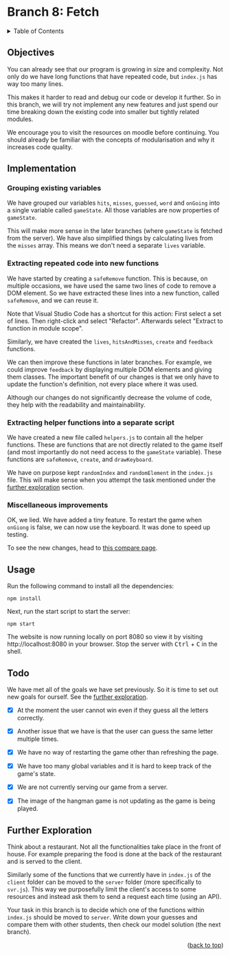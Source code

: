 <div id="top"></div>

<!-- BRANCH TITLE -->

# Branch 8: Fetch

<!-- TABLE OF CONTENTS -->
<details>
  <summary>Table of Contents</summary>
  <ol>
    <li><a href="#objectives">Objectives</a></li>
    <li><a href="#implementation">Implementation</a>
    <li><a href="#usage">Usage</a></li>
    <li><a href="#todo">Todo</a></li>
    <li><a href="#further-exploration">Further Exploration</a></li>
  </ol>
</details>

## Objectives

You can already see that our program is growing in size and complexity.
Not only do we have long functions that have repeated code, but `index.js` has way too many lines.

This makes it harder to read and debug our code or develop it further.
So in this branch, we will try not implement any new features and just spend our time breaking down the existing code into smaller but tightly related modules.

We encourage you to visit the resources on moodle before continuing.
You should already be familiar with the concepts of modularisation and why it increases code quality.

## Implementation

### Grouping existing variables

We have grouped our variables `hits`, `misses`, `guessed`, `word` and `onGoing` into a single variable called `gameState`.
All those variables are now properties of `gameState`.

This will make more sense in the later branches (where `gameState` is fetched from the server).
We have also simplified things by calculating lives from the `misses` array.
This means we don't need a separate `lives` variable.

### Extracting repeated code into new functions

We have started by creating a `safeRemove` function.
This is because, on multiple occasions, we have used the same two lines of code to remove a DOM element.
So we have extracted these lines into a new function, called `safeRemove`, and we can reuse it.

Note that Visual Studio Code has a shortcut for this action:
First select a set of lines.
Then right-click and select "Refactor".
Afterwards select "Extract to function in module scope".

Similarly, we have created the `lives`, `hitsAndMisses`, `create` and `feedback` functions.

We can then improve these functions in later branches.
For example, we could improve `feedback` by displaying multiple DOM elements and giving them classes.
The important benefit of our changes is that we only have to update the function's definition, not every place where it was used.

Although our changes do not significantly decrease the volume of code, they help with the readability and maintainability.

### Extracting helper functions into a separate script

We have created a new file called `helpers.js` to contain all the helper functions.
These are functions that are not directly related to the game itself (and most importantly do not need access to the `gameState` variable).
These functions are `safeRemove`, `create`, and `drawKeyboard`.

We have on purpose kept `randomIndex` and `randomElement` in the `index.js` file.
This will make sense when you attempt the task mentioned under the <a href="#further-exploration">further exploration</a> section.

### Miscellaneous improvements

OK, we lied.
We have added a tiny feature.
To restart the game when `onGiong` is false, we can now use the keyboard.
It was done to speed up testing.

To see the new changes, head to [this compare page](https://github.com/portsoc/hangman-in-branches/compare/6...7?diff=split).

## Usage

Run the following command to install all the dependencies:

```
npm install
```

Next, run the start script to start the server:

```
npm start
```

The website is now running locally on port 8080 so view it by visiting http://localhost:8080 in your browser.
Stop the server with <kbd>Ctrl</kbd> + <kbd>C</kbd> in the shell.

## Todo

We have met all of the goals we have set previously.
So it is time to set out new goals for ourself.
See the <a href="#further-exploration">further exploration</a>.

- [x] At the moment the user cannot win even if they guess all the letters correctly.

- [x] Another issue that we have is that the user can guess the same letter multiple times.

- [x] We have no way of restarting the game other than refreshing the page.

- [x] We have too many global variables and it is hard to keep track of the game's state.

- [x] We are not currently serving our game from a server.

- [x] The image of the hangman game is not updating as the game is being played.

## Further Exploration

Think about a restaurant.
Not all the functionalities take place in the front of house.
For example preparing the food is done at the back of the restaurant and is served to the client.

Similarly some of the functions that we currently have in `index.js` of the `client` folder can be moved to the `server` folder (more specifically to `svr.js`).
This way we purposefully limit the client's access to some resources and instead ask them to send a request each time (using an API).

Your task in this branch is to decide which one of the functions within `index.js` should be moved to `server`.
Write down your guesses and compare them with other students, then check our model solution (the next branch).

<p align="right">(<a href="#top">back to top</a>)</p>
